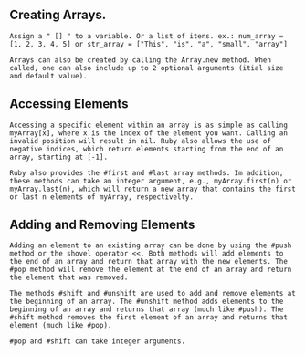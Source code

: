 ## Creating Arrays.

    Assign a " [] " to a variable. Or a list of itens. ex.: num_array = [1, 2, 3, 4, 5] or str_array = ["This", "is", "a", "small", "array"]

    Arrays can also be created by calling the Array.new method. When called, one can also include up to 2 optional arguments (itial size and default value).

## Accessing Elements

    Accessing a specific element within an array is as simple as calling myArray[x], where x is the index of the element you want. Calling an invalid position will result in nil. Ruby also allows the use of negative indices, which return elements starting from the end of an array, starting at [-1].

    Ruby also provides the #first and #last array methods. Im addition, these methods can take an integer argument, e.g., myArray.first(n) or myArray.last(n), which will return a new array that contains the first or last n elements of myArray, respectivelty.

## Adding and Removing Elements

    Adding an element to an existing array can be done by using the #push method or the shovel operator <<. Both methods will add elements to the end of an array and return that array with the new elements. The #pop method will remove the element at the end of an array and return the element that was removed.

    The methods #shift and #unshift are used to add and remove elements at the beginning of an array. The #unshift method adds elements to the beginning of an array and returns that array (much like #push). The #shift method removes the first element of an array and returns that element (much like #pop).

    #pop and #shift can take integer arguments.
